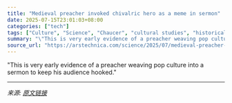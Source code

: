 ```yaml
---
title: "Medieval preacher invoked chivalric hero as a meme in sermon"
date: 2025-07-15T23:01:03+08:00
categories: ["tech"]
tags: ["Culture", "Science", "Chaucer", "cultural studies", "historical archaelogy", "History", "language history", "Literature", "medieval literature", "textual analysis"]
summary: "\"This is very early evidence of a preacher weaving pop culture into a sermon to keep his audience hooked.\""
source_url: "https://arstechnica.com/science/2025/07/medieval-preacher-invoked-chivalric-hero-as-a-meme-in-sermon/"
---
```


"This is very early evidence of a preacher weaving pop culture into a sermon to keep his audience hooked."

---

*来源: [原文链接](https://arstechnica.com/science/2025/07/medieval-preacher-invoked-chivalric-hero-as-a-meme-in-sermon/)*

